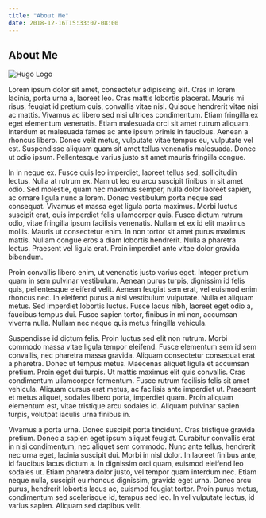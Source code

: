 ```yaml
---
title: "About Me"
date: 2018-12-16T15:33:07-08:00
---
```


## About Me

![Hugo Logo](/img/hugo-logo.png)

Lorem ipsum dolor sit amet, consectetur adipiscing elit. Cras in lorem lacinia, porta urna a, laoreet leo. Cras mattis lobortis placerat. Mauris mi risus, feugiat id pretium quis, convallis vitae nisl. Quisque hendrerit vitae nisi ac mattis. Vivamus ac libero sed nisi ultrices condimentum. Etiam fringilla ex eget elementum venenatis. Etiam malesuada orci sit amet rutrum aliquam. Interdum et malesuada fames ac ante ipsum primis in faucibus. Aenean a rhoncus libero. Donec velit metus, vulputate vitae tempus eu, vulputate vel est. Suspendisse aliquam quam sit amet tellus venenatis malesuada. Donec ut odio ipsum. Pellentesque varius justo sit amet mauris fringilla congue.

In in neque ex. Fusce quis leo imperdiet, laoreet tellus sed, sollicitudin lectus. Nulla at rutrum ex. Nam ut leo eu arcu suscipit finibus in sit amet odio. Sed molestie, quam nec maximus semper, nulla dolor laoreet sapien, ac ornare ligula nunc a lorem. Donec vestibulum porta neque sed consequat. Vivamus et massa eget ligula porta maximus. Morbi luctus suscipit erat, quis imperdiet felis ullamcorper quis. Fusce dictum rutrum odio, vitae fringilla ipsum facilisis venenatis. Nullam et ex id elit maximus mollis. Mauris ut consectetur enim. In non tortor sit amet purus maximus mattis. Nullam congue eros a diam lobortis hendrerit. Nulla a pharetra lectus. Praesent vel ligula erat. Proin imperdiet ante vitae dolor gravida bibendum.

Proin convallis libero enim, ut venenatis justo varius eget. Integer pretium quam in sem pulvinar vestibulum. Aenean purus turpis, dignissim id felis quis, pellentesque eleifend velit. Aenean feugiat sem erat, vel euismod enim rhoncus nec. In eleifend purus a nisl vestibulum vulputate. Nulla et aliquam metus. Sed imperdiet lobortis luctus. Fusce lacus nibh, laoreet eget odio a, faucibus tempus dui. Fusce sapien tortor, finibus in mi non, accumsan viverra nulla. Nullam nec neque quis metus fringilla vehicula.

Suspendisse id dictum felis. Proin luctus sed elit non rutrum. Morbi commodo massa vitae ligula tempor eleifend. Fusce elementum sem id sem convallis, nec pharetra massa gravida. Aliquam consectetur consequat erat a pharetra. Donec ut tempus metus. Maecenas aliquet ligula et accumsan pretium. Proin eget dui turpis. Ut mattis maximus elit quis convallis. Cras condimentum ullamcorper fermentum. Fusce rutrum facilisis felis sit amet vehicula. Aliquam cursus erat metus, ac facilisis ante imperdiet ut. Praesent et metus aliquet, sodales libero porta, imperdiet quam. Proin aliquam elementum est, vitae tristique arcu sodales id. Aliquam pulvinar sapien turpis, volutpat iaculis urna finibus in.

Vivamus a porta urna. Donec suscipit porta tincidunt. Cras tristique gravida pretium. Donec a sapien eget ipsum aliquet feugiat. Curabitur convallis erat in nisi condimentum, nec aliquet sem commodo. Nunc ante tellus, hendrerit nec urna eget, lacinia suscipit dui. Morbi in nisl dolor. In laoreet finibus ante, id faucibus lacus dictum a. In dignissim orci quam, euismod eleifend leo sodales ut. Etiam pharetra dolor justo, vel tempor quam interdum nec. Etiam neque nulla, suscipit eu rhoncus dignissim, gravida eget urna. Donec arcu purus, hendrerit lobortis lacus ac, euismod feugiat tortor. Proin purus metus, condimentum sed scelerisque id, tempus sed leo. In vel vulputate lectus, id varius sapien. Aliquam sed dapibus velit.

